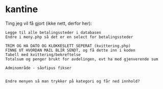# kantine

Ting jeg vil få gjort (ikke nett, derfor her):

    Legge til alle betalingssteder i databasen
    Endre i meny.php så det er en select for betalingssteder

    TRIM OG HA DATO OG KLOKKESLETT SEPERAT (kvittering.php)
    FINNE UT HVORDAN MAIL BLIR SENDT, og få dette inn i koden
    Tabell med kvittering/bekreftelse
    Totalsum og penger brukt for avdelingen, evt ha med gjenverende sum

    Adminområde - såofipus fikser


    Endre menyen så man trykker på kategori og får ned innhold?